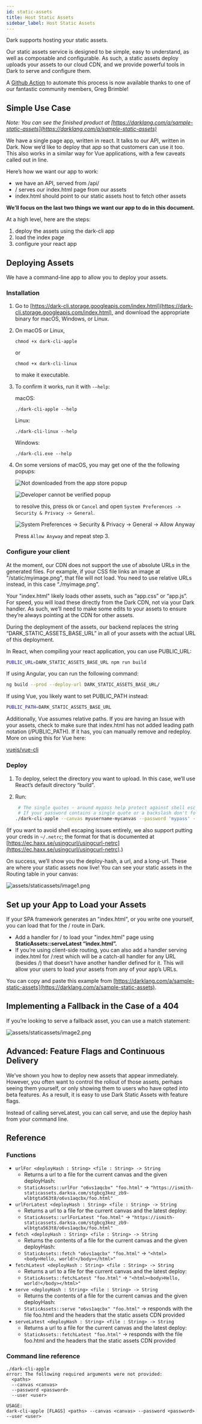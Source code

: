```yaml
---
id: static-assets
title: Host Static Assets
sidebar_label: Host Static Assets
---
```


Dark supports hosting your static assets.

Our static assets service is designed to be simple, easy to understand, as well as composable and configurable. As such, a static assets deploy uploads your assets to our cloud CDN, and we provide powerful tools in Dark to serve and configure them.

A [Github Action](https://github.com/marketplace/actions/upload-static-assets-to-dark-canvas) to automate this process is now available thanks to one of our fantastic community members, Greg Brimble!

## Simple Use Case

_Note: You can see the finished product at [https://darklang.com/a/sample-static-assets](https://darklang.com/a/sample-static-assets)_

We have a single page app, written in react. It talks to our API, written in Dark. Now we’d like to deploy that app so that customers can use it too. This also works in a similar way for Vue applications, with a few caveats called out in line.

Here’s how we want our app to work:

- we have an API, served from /api/
- / serves our index.html page from our assets
- index.html should point to our static assets host to fetch other assets

**We’ll focus on the last two things we want our app to do in this document.**

At a high level, here are the steps:

1. deploy the assets using the dark-cli app
2. load the index page
3. configure your react app

## Deploying Assets

We have a command-line app to allow you to deploy your assets.

### Installation

1. Go to [https://dark-cli.storage.googleapis.com/index.html](https://dark-cli.storage.googleapis.com/index.html), and download the appropriate binary for macOS, Windows, or Linux.
2. On macOS or Linux,

   ```shell
   chmod +x dark-cli-apple
   ```

   or

   ```shell
   chmod +x dark-cli-linux
   ```

   to make it executable.

3. To confirm it works, run it with `-—help`:

   macOS:

   ```shell
   ./dark-cli-apple --help
   ```

   Linux:

   ```shell
   ./dark-cli-linux --help
   ```

   Windows:

   ```shell
   ./dark-cli.exe --help
   ```

4. On some versions of macOS, you may get one of the the following popups:

   ![Not downloaded from the app store popup](assets/staticassets/macos-popup1.png)

   ![Developer cannot be verified popup](assets/staticassets/macos-popup2.png)

   to resolve this, press `Ok` or `Cancel` and open `System Preferences -> Security & Privacy -> General`.

   ![System Preferences -> Security & Privacy -> General -> Allow Anyway](assets/staticassets/macos-allow.png)

   Press `Allow Anyway` and repeat step 3.

### Configure your client

At the moment, our CDN does not support the use of absolute URLs in the generated files. For example, if your CSS file links an image at "/static/myimage.png", that file will not load. You need to use relative URLs instead, in this case “./myimage.png”.

Your "index.html" likely loads other assets, such as “app.css” or “app.js”. For speed, you will load these directly from the Dark CDN, not via your Dark handler. As such, we’ll need to make some edits to your assets to ensure they’re always pointing at the CDN for other assets.

During the deployment of the assets, our backend replaces the string “DARK_STATIC_ASSETS_BASE_URL” in all of your assets with the actual URL of this deployment.

In React, when compiling your react application, you can use PUBLIC_URL:

```bash
PUBLIC_URL=DARK_STATIC_ASSETS_BASE_URL npm run build
```

If using Angular, you can run the following command:

```bash
ng build --prod --deploy-url DARK_STATIC_ASSETS_BASE_URL/
```

If using Vue, you likely want to set PUBLIC_PATH instead:

```bash
PUBLIC_PATH=DARK_STATIC_ASSETS_BASE_URL
```

Additionally, Vue assumes relative paths. If you are having an Issue with your assets, check to make sure that index.html has not added leading path notation (/PUBLIC_PATH). If it has, you can manually remove and redeploy. More on using this for Vue here:

[vuejs/vue-cli](https://github.com/vuejs/vue-cli/tree/dev/docs/config#publicpath)

### Deploy

1. To deploy, select the directory you want to upload. In this case, we’ll use React’s default directory “build”.
2. Run:

   ```bash
    # The single quotes - around mypass help protect against shell escaping and interpolation.
    # If your password contains a single quote or a backslash don't forget to escape it with a \
   ./dark-cli-apple --canvas myusername-mycanvas --password 'mypass' --user myusername build
   ```

(If you want to avoid shell escaping issues entirely, we also support putting
your creds in `~/.netrc`; the format for that is documented at [https://ec.haxx.se/usingcurl/usingcurl-netrc](https://ec.haxx.se/usingcurl/usingcurl-netrc).)

On success, we’ll show you the deploy-hash, a url, and a long-url. These are where your static assets now live! You can see your static assets in the Routing table in your canvas:

![assets/staticassets/image1.png](assets/staticassets/image1.png)

## Set up your App to Load your Assets

If your SPA framework generates an "index.html", or you write one yourself, you can load that for the / route in Dark.

- Add a handler for / to load your "index.html" page using **StaticAssets::serveLatest “index.html”.**
- If you’re using client-side routing, you can also add a handler serving index.html for /:rest which will be a catch-all handler for any URL (besides /) that doesn’t have another handler defined for it. This will allow your users to load your assets from any of your app’s URLs.

You can copy and paste this example from [https://darklang.com/a/sample-static-assets](https://darklang.com/a/sample-static-assets).

## Implementing a Fallback in the Case of a 404

If you’re looking to serve a fallback asset, you can use a match statement:

![assets/staticassets/image2.png](assets/staticassets/image2.png)

## Advanced: Feature Flags and Continuous Delivery

We’ve shown you how to deploy new assets that appear immediately. However, you often want to control the rollout of those assets, perhaps seeing them yourself, or only showing them to users who have opted into beta features. As a result, it is easy to use Dark Static Assets with feature flags.

Instead of calling serveLatest, you can call serve, and use the deploy hash from your command line.

## Reference

### Functions

- `urlFor <deployHash : String> <file : String> -> String`
  - Returns a url to a file for the current canvas and the given deployHash:
  - `StaticAssets::urlFor "o6vs1aqcbx" "foo.html"` -> `"https://ismith-staticassets.darksa.com/stgbcg3kez_zb9-wlbtgta563t8/o6vs1aqcbx/foo.html"`
- `urlForLatest <deployHash : String> <file : String> -> String`
  - Returns a url to a file for the current canvas and the latest deploy:
  - `StaticAssets::urlForLatest "foo.html"` -> `"https://ismith-staticassets.darksa.com/stgbcg3kez_zb9-wlbtgta563t8/o6vs1aqcbx/foo.html"`
- `fetch <deployHash : String> <file : String> -> String`
  - Returns the contents of a file for the current canvas and the given deployHash:
  - `StaticAssets::fetch "o6vs1aqcbx" "foo.html"` -> `"<html><body>Hello, world!</body></html>"`
- `fetchLatest <deployHash : String> <file : String> -> String`
  - Returns a url to a file for the current canvas and the latest deploy:
  - `StaticAssets::fetchLatest "foo.html"` -> `"<html><body>Hello, world!</body></html>"`
- `serve <deployHash : String> <file : String> -> String`
  - Returns the contents of a file for the current canvas and the given deployHash:
  - `StaticAssets::serve "o6vs1aqcbx" "foo.html"` -> responds with the file foo.html and the headers that the static assets CDN provided
- `serveLatest <deployHash : String> <file : String> -> String`
  - Returns a url to a file for the current canvas and the latest deploy:
  - `StaticAssets::fetchLatest "foo.html"` -> responds with the file foo.html and the headers that the static assets CDN provided

### Command line reference

```shell
./dark-cli-apple
error: The following required arguments were not provided:
  <paths>
  --canvas <canvas>
  --password <password>
  --user <user>

USAGE:
dark-cli-apple [FLAGS] <paths> --canvas <canvas> --password <password> --user <user>
```

